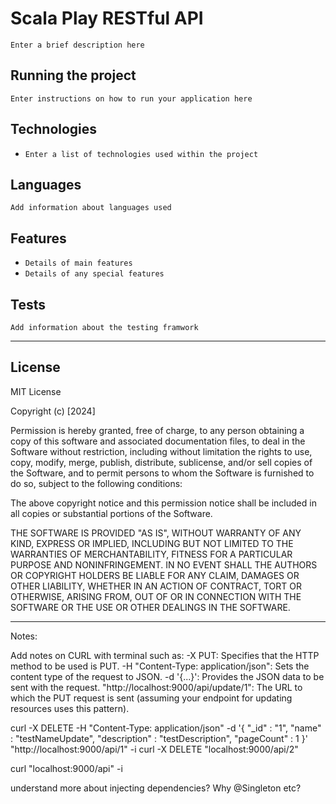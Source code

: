 # Scala Play RESTful API

`Enter a brief description here`

## Running the project

`Enter instructions on how to run your application here`

## Technologies

* `Enter a list of technologies used within the project`

## Languages

`Add information about languages used`

## Features

* `Details of main features`
* `Details of any special features`

## Tests

`Add information about the testing framwork`

---

## License

MIT License

Copyright (c) [2024]

Permission is hereby granted, free of charge, to any person obtaining a copy
of this software and associated documentation files, to deal
in the Software without restriction, including without limitation the rights
to use, copy, modify, merge, publish, distribute, sublicense, and/or sell
copies of the Software, and to permit persons to whom the Software is
furnished to do so, subject to the following conditions:

The above copyright notice and this permission notice shall be included in all
copies or substantial portions of the Software.

THE SOFTWARE IS PROVIDED "AS IS", WITHOUT WARRANTY OF ANY KIND, EXPRESS OR
IMPLIED, INCLUDING BUT NOT LIMITED TO THE WARRANTIES OF MERCHANTABILITY,
FITNESS FOR A PARTICULAR PURPOSE AND NONINFRINGEMENT. IN NO EVENT SHALL THE
AUTHORS OR COPYRIGHT HOLDERS BE LIABLE FOR ANY CLAIM, DAMAGES OR OTHER
LIABILITY, WHETHER IN AN ACTION OF CONTRACT, TORT OR OTHERWISE, ARISING FROM,
OUT OF OR IN CONNECTION WITH THE SOFTWARE OR THE USE OR OTHER DEALINGS IN THE
SOFTWARE.

---

Notes: 

Add notes on CURL with terminal such as:
-X PUT: Specifies that the HTTP method to be used is PUT.
-H "Content-Type: application/json": Sets the content type of the request to JSON.
-d '{...}': Provides the JSON data to be sent with the request.
"http://localhost:9000/api/update/1": The URL to which the PUT request is sent (assuming your endpoint for updating resources uses this pattern).

curl -X DELETE -H "Content-Type: application/json" -d '{ "_id" : "1", "name" : "testNameUpdate", "description" : "testDescription", "pageCount" : 1 }' "http://localhost:9000/api/1" -i
curl -X DELETE "localhost:9000/api/2"

curl "localhost:9000/api" -i


understand more about injecting dependencies? 
Why @Singleton etc?
